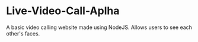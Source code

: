 # Live-Video-Call-Aplha
A basic video calling website made using NodeJS. Allows users to see each other's faces.
